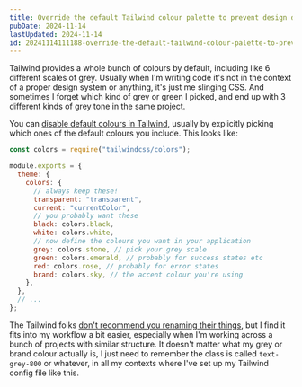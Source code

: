 ```yaml
---
title: Override the default Tailwind colour palette to prevent design drift
pubDate: 2024-11-14
lastUpdated: 2024-11-14
id: 20241114111188-override-the-default-tailwind-colour-palette-to-prevent-design-drift
---
```


Tailwind provides a whole bunch of colours by default, including like 6 different scales of grey. Usually when I'm writing code it's not in the context of a proper design system or anything, it's just me slinging CSS. And sometimes I forget which kind of grey or green I picked, and end up with 3 different kinds of grey tone in the same project.

You can [disable default colours in Tailwind](https://tailwindcss.com/docs/customizing-colors#disabling-a-default-color), usually by explicitly picking which ones of the default colours you include. This looks like:

```js title="tailwind.config.js"
const colors = require("tailwindcss/colors");

module.exports = {
  theme: {
    colors: {
      // always keep these!
      transparent: "transparent",
      current: "currentColor",
      // you probably want these
      black: colors.black,
      white: colors.white,
      // now define the colours you want in your application
      grey: colors.stone, // pick your grey scale
      green: colors.emerald, // probably for success states etc
      red: colors.rose, // probably for error states
      brand: colors.sky, // the accent colour you're using
    },
  },
  // ...
};
```

The Tailwind folks [don't recommend you renaming their things](https://tailwindcss.com/docs/customizing-colors#naming-your-colors), but I find it fits into my workflow a bit easier, especially when I'm working across a bunch of projects with similar structure. It doesn't matter what my grey or brand colour actually is, I just need to remember the class is called `text-grey-800` or whatever, in all my contexts where I've set up my Tailwind config file like this.
